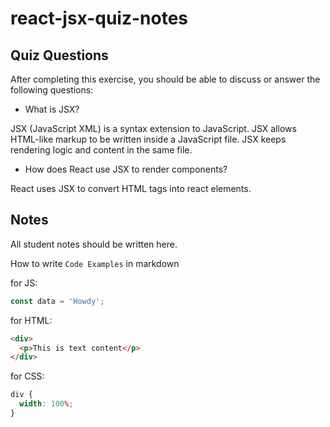 # react-jsx-quiz-notes

## Quiz Questions

After completing this exercise, you should be able to discuss or answer the following questions:

- What is JSX?

JSX (JavaScript XML) is a syntax extension to JavaScript. JSX allows HTML-like markup to be written inside a JavaScript file. JSX keeps rendering logic and content in the same file.

- How does React use JSX to render components?

React uses JSX to convert HTML tags into react elements.

## Notes

All student notes should be written here.

How to write `Code Examples` in markdown

for JS:

```javascript
const data = 'Howdy';
```

for HTML:

```html
<div>
  <p>This is text content</p>
</div>
```

for CSS:

```css
div {
  width: 100%;
}
```
